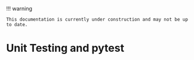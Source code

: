!!! warning

    This documentation is currently under construction and may not be up to date.

# Unit Testing and pytest
